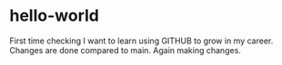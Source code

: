 # hello-world
First time checking
I want to learn using GITHUB to grow in my career.
Changes are done compared to main.
Again making changes.
